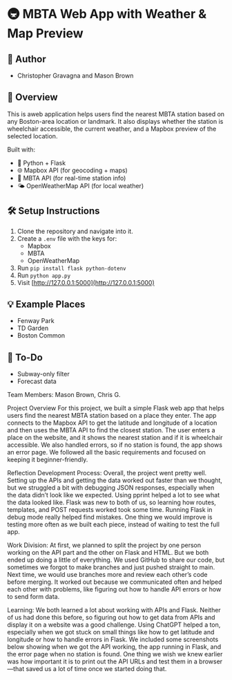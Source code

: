 # 🚇 MBTA Web App with Weather & Map Preview

## 👤 Author
- Christopher Gravagna and Mason Brown

## 🌟 Overview

This is aweb application helps users find the nearest MBTA station based on any Boston-area location or landmark. It also displays whether the station is wheelchair accessible, the current weather, and a Mapbox preview of the selected location.

Built with:
- 🐍 Python + Flask
- 🌐 Mapbox API (for geocoding + maps)
- 🚉 MBTA API (for real-time station info)
- 🌤️ OpenWeatherMap API (for local weather)

## 🛠️ Setup Instructions

1. Clone the repository and navigate into it.
2. Create a `.env` file with the keys for:
   - Mapbox
   - MBTA
   - OpenWeatherMap
3. Run `pip install flask python-dotenv`
4. Run `python app.py`
5. Visit [http://127.0.0.1:5000](http://127.0.0.1:5000)

## 💡 Example Places
- Fenway Park
- TD Garden
- Boston Common

## 📌 To-Do
- Subway-only filter
- Forecast data

Team Members: Mason Brown, Chris G.

Project Overview
For this project, we built a simple Flask web app that helps users find the nearest MBTA station based on a place they enter. The app connects to the Mapbox API to get the latitude and longitude of a location and then uses the MBTA API to find the closest station. The user enters a place on the website, and it shows the nearest station and if it is wheelchair accessible. We also handled errors, so if no station is found, the app shows an error page. We followed all the basic requirements and focused on keeping it beginner-friendly.

Reflection
Development Process:
Overall, the project went pretty well. Setting up the APIs and getting the data worked out faster than we thought, but we struggled a bit with debugging JSON responses, especially when the data didn’t look like we expected. Using pprint helped a lot to see what the data looked like. Flask was new to both of us, so learning how routes, templates, and POST requests worked took some time. Running Flask in debug mode really helped find mistakes. One thing we would improve is testing more often as we built each piece, instead of waiting to test the full app.

Work Division:
At first, we planned to split the project by one person working on the API part and the other on Flask and HTML. But we both ended up doing a little of everything. We used GitHub to share our code, but sometimes we forgot to make branches and just pushed straight to main. Next time, we would use branches more and review each other’s code before merging. It worked out because we communicated often and helped each other with problems, like figuring out how to handle API errors or how to send form data.

Learning:
We both learned a lot about working with APIs and Flask. Neither of us had done this before, so figuring out how to get data from APIs and display it on a website was a good challenge. Using ChatGPT helped a ton, especially when we got stuck on small things like how to get latitude and longitude or how to handle errors in Flask. We included some screenshots below showing when we got the API working, the app running in Flask, and the error page when no station is found. One thing we wish we knew earlier was how important it is to print out the API URLs and test them in a browser—that saved us a lot of time once we started doing that.

